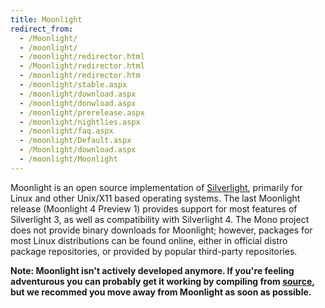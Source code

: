 ```yaml
---
title: Moonlight
redirect_from:
  - /Moonlight/
  - /moonlight/
  - /moonlight/redirector.html
  - /Moonlight/redirector.html
  - /moonlight/redirector.htm
  - /moonlight/stable.aspx
  - /moonlight/download.aspx
  - /moonlight/donwload.aspx
  - /moonlight/prerelease.aspx
  - /moonlight/nightlies.aspx
  - /moonlight/faq.aspx
  - /moonlight/Default.aspx
  - /Moonlight/download.aspx
  - /moonlight/Moonlight
---
```


Moonlight is an open source implementation of [Silverlight](http://msdn.microsoft.com/en-us/silverlight/bb187358.aspx), primarily for Linux and other Unix/X11 based operating systems. The last Moonlight release (Moonlight 4 Preview 1) provides support for most features of Silverlight 3, as well as compatibility with Silverlight 4. The Mono project does not provide binary downloads for Moonlight; however, packages for most Linux distributions can be found online, either in official distro package repositories, or provided by popular third-party repositories.

**Note: Moonlight isn't actively developed anymore. If you're feeling adventurous you can probably get it working by compiling from [source](https://github.com/mono/moon), but we recommed you move away from Moonlight as soon as possible.**

